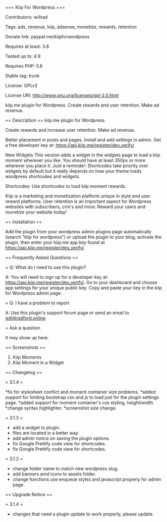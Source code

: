 === Kiip For Wordpress ===

Contributors: willrad

Tags: ads, revenue, kiip, adsense, monetize, rewards, retention

Donate link: paypal.me/kiipforwordpress

Requires at least: 3.8

Tested up to: 4.9

Requires PHP: 5.6

Stable tag: trunk

License: GPLv2

License URI: http://www.gnu.org/licenses/gpl-2.0.html

kiip.me plugin for Wordpress.
Create rewards and user retention.
Make ad revenue.

== Description ==
kiip.me plugin for Wordpress.

Create rewards and increase user retention.
Make ad revenue.

Better placement in posts and pages.
Install and add settings in admin.
Get a free developer key at:
https://api.kiip.me/register/dev_verify/

New Widgets
This version adds a widget in the widgets page to load a kiip moment wherever you like. You should have at least 350px or more wherever you place it. Just a reminder: Shortcodes take priority over widgets by default but it really depends on how your theme loads wordpress shortcodes and widgets.

Shortcodes:
Use shortcodes to load kiip moment rewards.

Kiip is a marketing and monetization platform unique in style and user reward platforms. User retention is an important aspect for Wordpress websites with subscribers, crm's and more. Reward your users and monetize your website today!

== Installation ==

Add the plugin from your wordpress admin plugins page automatically (search "kiip for wordpress") or upload the plugin to your blog, activate the plugin, then enter your kiip.me app key found at https://api.kiip.me/register/dev_verify/.

== Frequently Asked Questions ==

= Q: What do I need to use this plugin?

A: You will need to sign up for a developer key at: https://api.kiip.me/register/dev_verify/. Go to your dashboard and choose app settings for your unique public key. Copy and paste your key in the kiip for Wordpress admin page.

= Q: I have a problem to report

A: Use this plugin's support forum page or send an email to will@radford.online

= Ask a question

It may show up here.

== Screenshots ==
1. Kiip Moments
2. Kiip Moment in a Widget

==  Changelog  ==

= 3.1.4 =

*fix for stylesheet conflict and moment container size problems.
*added support for limiting bootstrap css and js to load just for the plugin settings page.
*added support for moment container's css styling, height/width.
*change syntax highlighter.
*screenshot size change.  

= 3.1.3 =
* add a widget to plugin.
* files are located in a better way.
* add admin notice on saving the plugin options.
* fix Google Prettify code view for shortcodes.
* fix Google Prettify code view for shortcodes.

= 3.1.2 =
* change folder name to match new wordpress slug.
* add banners amd icons to assets folder.
* change functions use enqueue styles and javascript properly for admin page.

== Upgrade Notice ==

= 3.1.4 =
* changes that need a plugin update to work properly, please update.

